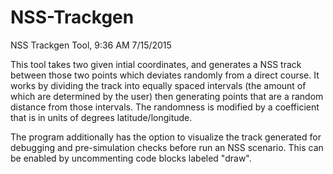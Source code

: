 # NSS-Trackgen

NSS Trackgen Tool, 9:36 AM 7/15/2015


This tool takes two given intial coordinates, and generates a NSS track between those two points which deviates randomly from a direct course. It works by dividing the track into equally spaced intervals (the amount of which are determined by the user) then generating points that are a random distance from those intervals. The randomness is modified by a coefficient that is in units of degrees latitude/longitude.

The program additionally has the option to visualize the track generated for debugging and pre-simulation checks before run an NSS scenario. This can be enabled by uncommenting code blocks labeled "draw". 
